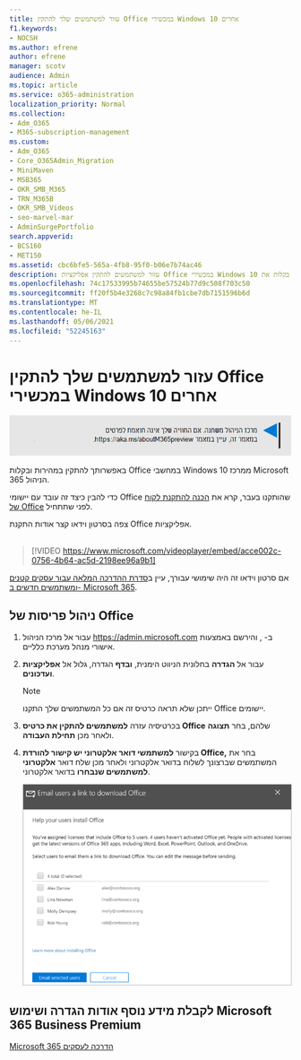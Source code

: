 ```yaml
---
title: עזור למשתמשים שלך להתקין Office במכשירי Windows 10 אחרים
f1.keywords:
- NOCSH
ms.author: efrene
author: efrene
manager: scotv
audience: Admin
ms.topic: article
ms.service: o365-administration
localization_priority: Normal
ms.collection:
- Adm_O365
- M365-subscription-management
ms.custom:
- Adm_O365
- Core_O365Admin_Migration
- MiniMaven
- MSB365
- OKR_SMB_M365
- TRN_M365B
- OKR_SMB_Videos
- seo-marvel-mar
- AdminSurgePortfolio
search.appverid:
- BCS160
- MET150
ms.assetid: cbc6bfe5-565a-4fb8-95f0-b06e7b74ac46
description: עזור למשתמשים להתקין אפליקציות Office במכשירי Windows 10 והתקן בקלות את Office במחשבי Windows 10 שלך ממרכז Microsoft 365 הניהול.
ms.openlocfilehash: 74c17533995b74655be57524b77d9c508f703c50
ms.sourcegitcommit: ff20f5b4e3268c7c98a84fb1cbe7db7151596b6d
ms.translationtype: MT
ms.contentlocale: he-IL
ms.lasthandoff: 05/06/2021
ms.locfileid: "52245163"
---
```

# <a name="help-your-users-install-office-on-windows-10-devices"></a>עזור למשתמשים שלך להתקין Office במכשירי Windows 10 אחרים

[![תווית המיידעת אותך שמרכז הניהול משתנה ושניתן למצוא פרטים נוספים ב- aka.ms/aboutM365preview.](../media/m365admincenterchanging.png)](/office365/admin/microsoft-365-admin-center-preview)

באפשרותך להתקין במהירות ובקלות Office במחשבי Windows 10 ממרכז Microsoft 365 הניהול.
  
כדי להבין כיצד זה עובד עם יישומי Office שהותקנו בעבר, קרא את [הכנה להתקנת לקוח של Office](prepare-for-office-client-deployment.md) לפני שתתחיל.

צפה בסרטון וידאו קצר אודות התקנת Office אפליקציות.<br><br>

> [!VIDEO https://www.microsoft.com/videoplayer/embed/acce002c-0756-4b64-ac5d-2198ee96a9b1] 

אם סרטון וידאו זה היה שימושי עבורך, עיין ב[סדרת ההדרכה המלאה עבור עסקים קטנים ומשתמשים חדשים ב- Microsoft 365](../business-video/index.yml).

## <a name="manage-office-deployments"></a>ניהול פריסות של Office

1. עבור אל מרכז הניהול <a href="https://go.microsoft.com/fwlink/p/?linkid=2024339" target="_blank">https://admin.microsoft.com</a> ב- , והירשם באמצעות אישורי מנהל מערכת כלליים. 

2. עבור אל **הגדרה** בחלונית הניווט הימנית, **ובדף** הגדרה, גלול אל **אפליקציות ועדכונים**.
    > [!NOTE]
    > ייתכן שלא תראה כרטיס זה אם כל המשתמשים שלך התקנו Office יישומים.
  
3. בכרטיסיה עזרה **למשתמשים להתקין את כרטיס Office** שלהם, בחר **תצוגה** ולאחר מכן **תחילת העבודה**.
    
4. בקישור **למשתמשי דואר אלקטרוני יש קישור להורדת Office,** בחר את המשתמשים שברצונך לשלוח בדואר אלקטרוני ולאחר מכן שלח דואר **אלקטרוני למשתמשים שנבחרו** בדואר אלקטרוני.

   ![בחר משתמשים כדי לשלוח דואר אלקטרוני עם Office להורדה.](../media/sendemailtousers.png)

## <a name="for-more-on-setting-up-and-using-microsoft-365-business-premium"></a>לקבלת מידע נוסף אודות הגדרה ושימוש Microsoft 365 Business Premium

[Microsoft 365 הדרכה לעסקים](../business-video/index.yml)